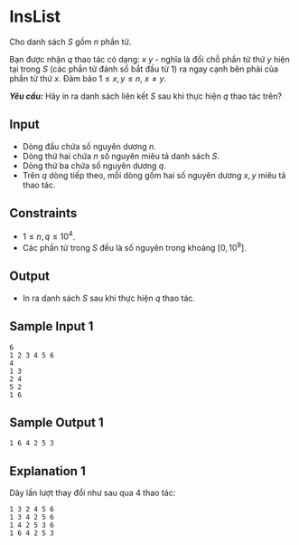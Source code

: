 # InsList

Cho danh sách $S$ gồm $n$ phần tử. 

Bạn được nhận $q$ thao tác có dạng: $x \ y$ - nghĩa là đổi chỗ phần tử thứ $y$ hiện tại trong $S$ (các phần tử đánh số bắt đầu từ $1$) ra ngay cạnh bên phải của phần tử thứ $x$. Đảm bảo $1 \le x,y \le n$, $x \neq y$.

***Yêu cầu:*** Hãy in ra danh sách liên kết $S$ sau khi thực hiện $q$ thao tác trên?

## Input

- Dòng đầu chứa số nguyên dương $n$.
- Dòng thứ hai chứa $n$ số nguyên miêu tả danh sách $S$.
- Dòng thứ ba chứa số nguyên dương $q$.
- Trên $q$ dòng tiếp theo, mỗi dòng gồm hai số nguyên dương $x,y$ miêu tả thao tác.

## Constraints 

- $1 \le n,q \le 10^4$.
- Các phần tử trong $S$ đều là số nguyên trong khoảng $[0,10^9]$.

## Output

- In ra danh sách $S$ sau khi thực hiện $q$ thao tác.

## Sample Input 1

```
6
1 2 3 4 5 6
4
1 3
2 4
5 2
1 6
```

## Sample Output 1

```
1 6 4 2 5 3
``` 

## Explanation 1

Dãy lần lượt thay đổi như sau qua 4 thao tác:

```
1 3 2 4 5 6
1 3 4 2 5 6
1 4 2 5 3 6
1 6 4 2 5 3
```